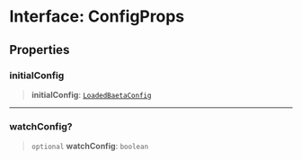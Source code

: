 # Interface: ConfigProps

## Properties

### initialConfig

> **initialConfig**: [`LoadedBaetaConfig`](LoadedBaetaConfig.md)

---

### watchConfig?

> `optional` **watchConfig**: `boolean`
